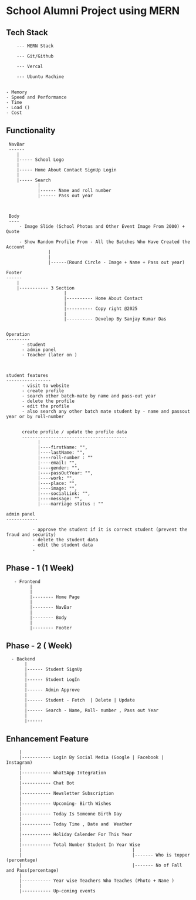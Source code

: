 School Alumni Project using MERN
================================


 Tech Stack
 ----------

        --- MERN Stack
          
        --- Git/Github

        --- Vercal

        --- Ubuntu Machine   
       

    - Memory
    - Speed and Performance 
    - Time 
    - Load ()
    - Cost 


  Functionality 
  -------------

     NavBar
     ------
        |
        |----- School Logo
        |
        |----- Home About Contact SignUp Login
        |
        |----- Search
                |
                |------ Name and roll number 
                |------ Pass out year

        

     Body
     ----
         - Image Slide (School Photos and Other Event Image From 2000) + Quote 

         - Show Random Profile From - All the Batches Who Have Created the Account 
                    |
                    |
                    |------(Round Circle - Image + Name + Pass out year)

    Footer 
    ------
        |
        |----------- 3 Section 
                          |
                          |---------- Home About Contact
                          |
                          |---------- Copy right @2025 
                          |
                          |---------- Develop By Sanjay Kumar Das              


    Operation
    ---------
          - student 
          - admin panel 
          - Teacher (later on )

          

    student features
    -----------------
          - visit to website 
          - create profile 
          - search other batch-mate by name and pass-out year 
          - delete the profile 
          - edit the profile
          - also search any other batch mate student by - name and passout year or by roll-number 


          create profile / update the profile data
          ----------------------------------------
                |
                |----firstName: "",
                |----lastName: "",
                |----roll-number : ""
                |----email: "",
                |----gender: "",
                |----passOutYear: "",
                |----work: "",
                |----place: "",
                |----image: "",
                |----socialLink: "",
                |----message: "",  
                |----marriage status : "" 

    admin panel 
    ------------

              - approve the student if it is correct student (prevent the fraud and security)
              - delete the student data
              - edit the student data
              - 





Phase - 1 (1 Week)
------------------
       - Frontend
             |
             |
             |-------- Home Page
             |
             |-------- NavBar
             |
             |-------- Body
             |
             |-------- Footer 



Phase - 2 ( Week)
------------------
      - Backend
           |
           |------ Student SignUp
           |
           |------ Student LogIn
           |
           |------ Admin Approve 
           |
           |------ Student - Fetch  | Delete | Update
           |
           |------ Search - Name, Roll- number , Pass out Year 
           |
           |------ 






Enhancement Feature
-------------------

         |
         |----------- Login By Social Media (Google | Facebook | Instagram)
         |
         |----------- WhatSApp Integration
         |
         |----------- Chat Bot
         |
         |----------- Newsletter Subscription
         |
         |----------- Upcoming- Birth Wishes 
         |
         |----------- Today Is Someone Birth Day
         |
         |----------- Today Time , Date and  Weather
         |
         |----------- Holiday Calender For This Year 
         |
         |----------- Total Number Student In Year Wise 
         |                                          |
         |                                          |------- Who is topper (percentage)
         |                                          |------- No of Fall and Pass(percentage)
         |
         |----------- Year wise Teachers Who Teaches (Photo + Name )
         |
         |----------- Up-coming events 
        